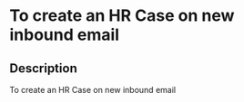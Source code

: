 # To create an HR Case on new inbound email

## Description

To create an HR Case on new inbound email
